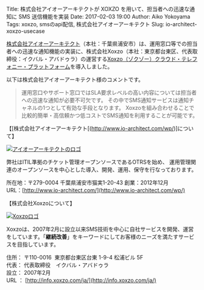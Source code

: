 Title: 株式会社アイオーアーキテクトが XOXZO を⽤いて、担当者への迅速な通知に SMS 送信機能を実装
Date: 2017-02-03 19:00
Author: Aiko Yokoyama
Tags: xoxzo, smsのapi配信, 株式会社アイオーアーキテクト
Slug: io-architect-xoxzo-usecase

[株式会社アイオーアーキテクト](http://www.io-architect.com/wp/)（本社：千葉県浦安市）は、運用窓口等での担当者への迅速な通知機能の実装に、株式会社Xoxzo（本社：東京都台東区、代表取締役：イクバル・アバドゥラ）の運営する[Xoxzo（ゾクゾー）クラウド・テレフォニー・プラットフォーム](https://www.xoxzo.com/ja/)を導入しました。 

以下は株式会社アイオーアーキテクト様のコメントです。

> 運用窓口やサポート窓口ではSLA要求レベルの高い内容については担当者への迅速な通知が必要不可欠です。
> その中でSMS通知サービスは通知チャネルの1つとして有効な手段となります。
> Xoxzoを組み合わせることで比較的簡単・高信頼かつ低コストでSMS通知を利用することが可能です。

【[株式会社アイオーアーキテクト[(http://www.io-architect.com/wp/)]について】

[![アイオーアーキテクトのロゴ]({filename}/images/client-logos/ioarchitect.gif)](http://www.io-architect.com/wp/)

弊社はITIL準拠のチケット管理オープンソースであるOTRSを始め、
運用管理関連のオープンソースを中心とした導入、開発、運用、保守を行なっております。

所在地：〒279-0004 千葉県浦安市猫実1-20-43 
創業：2012年12月  
URL：[http://www.io-architect.com/](http://www.io-architect.com/wp/)

【株式会社Xoxzoについて】

[![Xoxzoロゴ]({filename}/images/xoxzo-logo-02.png)](http://info.xoxzo.com/ja/)

Xoxzoは、2007年2月に設立以来SMS技術を中心に自社サービスを開発、運営をしています。「**継続改善**」をキーワードにしてお客様のニーズを満たすサービスを目指しています。

住所： 〒110-0016  東京都台東区台東 1-9-4 松浦ビル 5F  
代表： 代表取締役　イクバル・アバドゥラ  
設立： 2007年2月  
URL ： [http://info.xoxzo.com/ja/](http://info.xoxzo.com/ja/)

